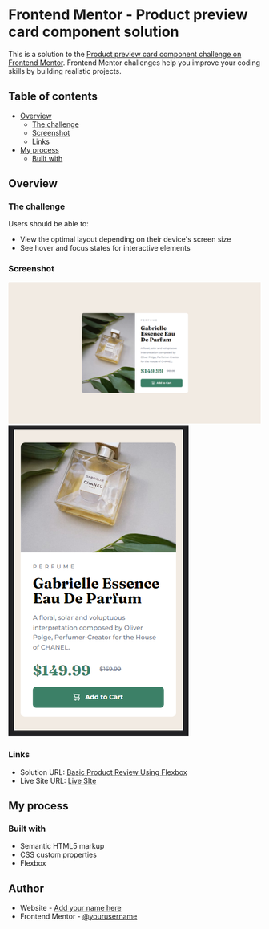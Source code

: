# Frontend Mentor - Product preview card component solution

This is a solution to the [Product preview card component challenge on Frontend Mentor](https://www.frontendmentor.io/challenges/product-preview-card-component-GO7UmttRfa). Frontend Mentor challenges help you improve your coding skills by building realistic projects. 

## Table of contents

- [Overview](#overview)
  - [The challenge](#the-challenge)
  - [Screenshot](#screenshot)
  - [Links](#links)
- [My process](#my-process)
  - [Built with](#built-with)

## Overview

### The challenge

Users should be able to:

- View the optimal layout depending on their device's screen size
- See hover and focus states for interactive elements

### Screenshot

![](./screenshot-desktop.png)
![](./screenshot-mobile.png)

### Links

- Solution URL: [Basic Product Review Using Flexbox]( https://www.frontendmentor.io/solutions/basic-product-review-using-flexbox-mr-kN4A0JJ)
- Live Site URL: [Live SIte](https://basicproductpreview.netlify.app/)

## My process

### Built with

- Semantic HTML5 markup
- CSS custom properties
- Flexbox

## Author

- Website - [Add your name here](https://www.ern4o.com)
- Frontend Mentor - [@yourusername](https://www.frontendmentor.io/profile/salmon982)